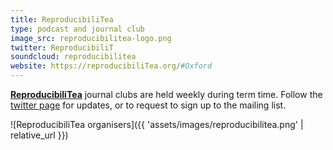 ```yaml
---
title: ReproducibiliTea
type: podcast and journal club
image_src: reproducibilitea-logo.png
twitter: ReproducibiliT
soundcloud: reproducibilitea
website: https://reproducibiliTea.org/#Oxford
---
```

[**ReproducibiliTea**](https://reproducibiliTea.org/journal-clubs/#Oxford) journal clubs are held weekly during term time. Follow the
[twitter page](https://twitter.com/reproducibilit) for updates, or to request
to sign up to the mailing list.

![ReproducibiliTea organisers]({{ 'assets/images/reproducibilitea.png' | relative_url }})
